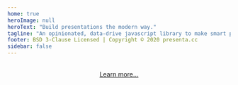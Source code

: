```yaml
---
home: true
heroImage: null
heroText: "Build presentations the modern way."
tagline: "An opinionated, data-drive javascript library to make smart presentations in no time."
footer: BSD 3-Clause Licensed | Copyright © 2020 presenta.cc
sidebar: false
---
```


<div style="margin-top:2rem;"></div>

<pDemo00 />

<header class="hero">
<p class="action">
<a href="/overview/" class="nav-link action-button">
  Learn more...
</a></p>
</header>
